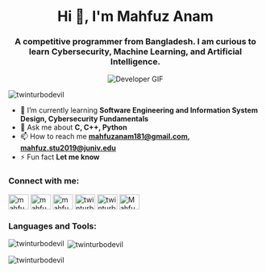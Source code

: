 <h1 align="center">Hi 👋, I'm Mahfuz Anam</h1>
<h3 align="center">A competitive programmer from Bangladesh. I am curious to learn Cybersecurity, Machine Learning, and Artificial Intelligence.</h3>

<div align="center">
    <img src="https://raw.githubusercontent.com/TheDudeThatCode/TheDudeThatCode/master/Assets/Developer.gif" alt="Developer GIF" />
</div>

<p align="left"> 
    <img src="https://komarev.com/ghpvc/?username=twinturbodevil&label=Profile%20views&color=0e75b6&style=flat" alt="twinturbodevil" /> 
</p>

- 🌱 I’m currently learning **Software Engineering and Information System Design, Cybersecurity Fundamentals**
- 💬 Ask me about **C, C++, Python**
- 📫 How to reach me **mahfuzanam181@gmail.com, mahfuz.stu2019@juniv.edu**
- ⚡ Fun fact **Let me know**

<h3 align="left">Connect with me:</h3>
<p align="left">
    <a href="https://linkedin.com/in/mahfuz-anam" target="blank"><img align="center" src="https://raw.githubusercontent.com/rahuldkjain/github-profile-readme-generator/master/src/images/icons/Social/linked-in-alt.svg" alt="mahfuz anam" height="30" width="40" /></a>
    <a href="https://fb.com/mahfuz.anam" target="blank"><img align="center" src="https://raw.githubusercontent.com/rahuldkjain/github-profile-readme-generator/master/src/images/icons/Social/facebook.svg" alt="mahfuz anam" height="30" width="40" /></a>
    <a href="https://www.codechef.com/users/mahfuz_jucse29" target="blank"><img align="center" src="https://cdn.jsdelivr.net/npm/simple-icons@3.1.0/icons/codechef.svg" alt="mahfuz_jucse29" height="30" width="40" /></a>
    <a href="https://codeforces.com/profile/twinturbodevil" target="blank"><img align="center" src="https://raw.githubusercontent.com/rahuldkjain/github-profile-readme-generator/master/src/images/icons/Social/codeforces.svg" alt="twinturbodevil" height="30" width="40" /></a>
    <a href="https://www.leetcode.com/twinturbodevil" target="blank"><img align="center" src="https://raw.githubusercontent.com/rahuldkjain/github-profile-readme-generator/master/src/images/icons/Social/leet-code.svg" alt="twinturbodevil" height="30" width="40" /></a>
    <a href="https://discord.gg/Mahfuz_Anam_Mashfik" target="blank"><img align="center" src="https://raw.githubusercontent.com/rahuldkjain/github-profile-readme-generator/master/src/images/icons/Social/discord.svg" alt="Mahfuz_Anam_Mashfik" height="30" width="40" /></a>
</p>

<h3 align="left">Languages and Tools:</h3>
<p align="left"> 
    <!-- Your languages and tools icons go here -->
</p>

<p><img align="left" src="https://github-readme-stats.vercel.app/api/top-langs?username=twinturbodevil&show_icons=true&locale=en&layout=compact" alt="twinturbodevil" /></p>

<p>&nbsp;<img align="center" src="https://github-readme-stats.vercel.app/api?username=twinturbodevil&show_icons=true&locale=en" alt="twinturbodevil" /></p>

<p><img align="center" src="https://github-readme-streak-stats.herokuapp.com/?user=twinturbodevil&" alt="twinturbodevil" /></p>
